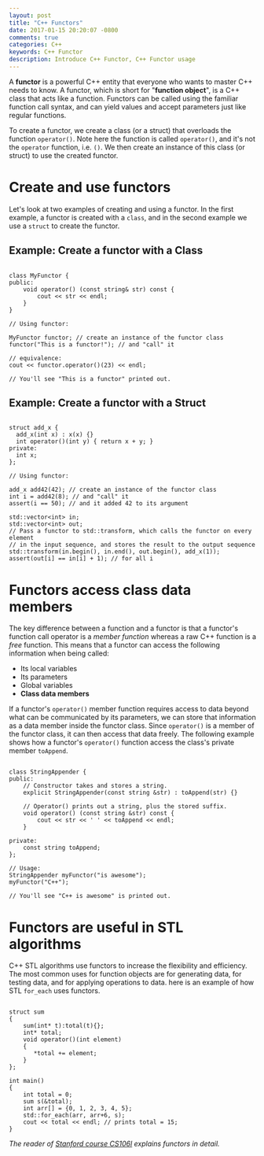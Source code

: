 ```yaml
---
layout: post
title: "C++ Functors"
date: 2017-01-15 20:20:07 -0800
comments: true
categories: C++
keywords: C++ Functor
description: Introduce C++ Functor, C++ Functor usage
---
```


A **functor** is a powerful C++ entity that everyone who wants to master C++ needs to know. A functor, which is short for "**function object**", is a C++ class that acts like a function. Functors can be called using the familiar function call syntax, and can yield values and accept parameters just like regular functions. 

To create a functor, we create a class (or a struct) that overloads the function ```operator()```. Note here the function is called ```operator()```, and it's not the ```operator``` function, i.e. ```()```. We then create an instance of this class (or struct) to use the created functor. 
 
# Create and use functors

Let's look at two examples of creating and using a functor. In the first example, a functor is created with a ```class```, and in the second example we use a ```struct``` to create the functor.  

## Example: Create a functor with a Class

```

class MyFunctor {
public:
    void operator() (const string& str) const {
        cout << str << endl;
    }
}

// Using functor:

MyFunctor functor; // create an instance of the functor class
functor("This is a functor!"); // and "call" it

// equivalence:
cout << functor.operator()(23) << endl;

// You'll see "This is a functor" printed out.

```

## Example: Create a functor with a Struct

```

struct add_x {
  add_x(int x) : x(x) {}
  int operator()(int y) { return x + y; }
private:
  int x;
};

// Using functor:

add_x add42(42); // create an instance of the functor class
int i = add42(8); // and "call" it
assert(i == 50); // and it added 42 to its argument

std::vector<int> in;
std::vector<int> out;
// Pass a functor to std::transform, which calls the functor on every element 
// in the input sequence, and stores the result to the output sequence
std::transform(in.begin(), in.end(), out.begin(), add_x(1)); 
assert(out[i] == in[i] + 1); // for all i

```

# Functors access class data members

The key difference between a function and a functor is that a functor's function call operator is a *member function* whereas a raw C++ function is a *free* function. This means that a functor can access the following information when being called:

* Its local variables
* Its parameters
* Global variables
* **Class data members**

If a functor's ```operator()``` member function requires access to data beyond what can be communicated by its parameters, we can store that information as a data member inside the functor class. Since ```operator()``` is a member of the functor class, it can then access that data freely. The following example shows how a functor's ```operator()``` function access the class's private member ```toAppend```. 

```

class StringAppender {
public:
    // Constructor takes and stores a string.
    explicit StringAppender(const string &str) : toAppend(str) {}
    
    // Operator() prints out a string, plus the stored suffix.
    void operator() (const string &str) const {
        cout << str << ' ' << toAppend << endl;
    }

private:
    const string toAppend;
};

// Usage:
StringAppender myFunctor("is awesome");
myFunctor("C++");

// You'll see "C++ is awesome" is printed out.

```

# Functors are useful in STL algorithms

C++ STL algorithms use functors to increase the flexibility and efficiency. The most common uses for function objects are for generating data, for testing data, and for applying operations to data. here is an example of how STL ```for_each``` uses functors.

```

struct sum
{
    sum(int* t):total(t){};
    int* total;
    void operator()(int element)
    {
       *total += element;
    }
};

int main()
{
    int total = 0;
    sum s(&total);
    int arr[] = {0, 1, 2, 3, 4, 5};
    std::for_each(arr, arr+6, s);
    cout << total << endl; // prints total = 15;
}

```

*The reader of [Stanford course CS106l](http://web.stanford.edu/class/cs106l/course-reader/Ch13_Functors.pdf) explains functors in detail.*